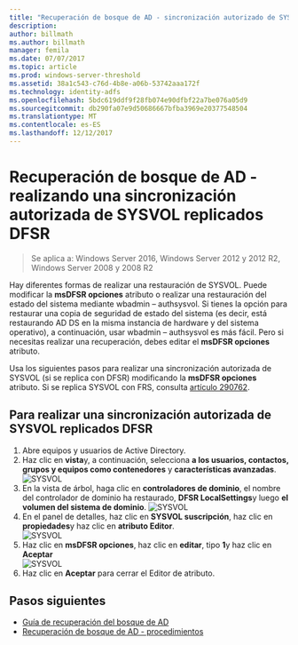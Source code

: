 ```yaml
---
title: "Recuperación de bosque de AD - sincronización autorizado de SYSVOL"
description: 
author: billmath
ms.author: billmath
manager: femila
ms.date: 07/07/2017
ms.topic: article
ms.prod: windows-server-threshold
ms.assetid: 38a1c543-c76d-4b8e-a06b-53742aaa172f
ms.technology: identity-adfs
ms.openlocfilehash: 5bdc619ddf9f28fb074e90dfbf22a7be076a05d9
ms.sourcegitcommit: db290fa07e9d50686667bfba3969e20377548504
ms.translationtype: MT
ms.contentlocale: es-ES
ms.lasthandoff: 12/12/2017
---
```

# <a name="ad-forest-recovery---performing-an-authoritative-synchronization-of-dfsr-replicated-sysvol"></a>Recuperación de bosque de AD - realizando una sincronización autorizada de SYSVOL replicados DFSR  

>Se aplica a: Windows Server 2016, Windows Server 2012 y 2012 R2, Windows Server 2008 y 2008 R2

 Hay diferentes formas de realizar una restauración de SYSVOL. Puede modificar la **msDFSR opciones** atributo o realizar una restauración del estado del sistema mediante wbadmin – authsysvol. Si tienes la opción para restaurar una copia de seguridad de estado del sistema (es decir, está restaurando AD DS en la misma instancia de hardware y del sistema operativo), a continuación, usar wbadmin – authsysvol es más fácil. Pero si necesitas realizar una recuperación, debes editar el **msDFSR opciones** atributo.  
  
 Usa los siguientes pasos para realizar una sincronización autorizada de SYSVOL (si se replica con DFSR) modificando la **msDFSR opciones** atributo. Si se replica SYSVOL con FRS, consulta [artículo 290762](https://go.microsoft.com/fwlink/?LinkId=148443).  
  
## <a name="to-perform-an-authoritative-synchronization-of-dfsr-replicated-sysvol"></a>Para realizar una sincronización autorizada de SYSVOL replicados DFSR  
  
1.  Abre equipos y usuarios de Active Directory.  
2.  Haz clic en **vista**y, a continuación, selecciona **a los usuarios, contactos, grupos y equipos como contenedores** y **características avanzadas**. 
![SYSVOL](media/AD-Forest-Recovery-Authoritative-Recovery-SYSVOL/sysvol1.png) 
3.  En la vista de árbol, haga clic en **controladores de dominio**, el nombre del controlador de dominio ha restaurado, **DFSR LocalSettings**y luego **el volumen del sistema de dominio**. 
![SYSVOL](media/AD-Forest-Recovery-Authoritative-Recovery-SYSVOL/sysvol2.png)  
4.  En el panel de detalles, haz clic en **SYSVOL suscripción**, haz clic en **propiedades**y haz clic en **atributo Editor**.  
![SYSVOL](media/AD-Forest-Recovery-Authoritative-Recovery-SYSVOL/sysvol3.png) 
5.  Haz clic en **msDFSR opciones**, haz clic en **editar**, tipo **1**y haz clic en **Aceptar**  
![SYSVOL](media/AD-Forest-Recovery-Authoritative-Recovery-SYSVOL/sysvol4.png) 
6.  Haz clic en **Aceptar** para cerrar el Editor de atributo.  
  
## <a name="next-steps"></a>Pasos siguientes

- [Guía de recuperación del bosque de AD](AD-Forest-Recovery-Guide.md)
- [Recuperación de bosque de AD - procedimientos](AD-Forest-Recovery-Procedures.md)
